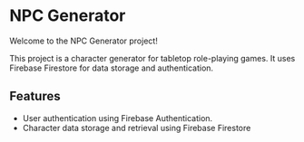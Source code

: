 # NPC Generator

Welcome to the NPC Generator project!

This project is a character generator for tabletop role-playing games. It uses Firebase Firestore for data storage and authentication.

## Features
* User authentication using Firebase Authentication.
* Character data storage and retrieval using Firebase Firestore